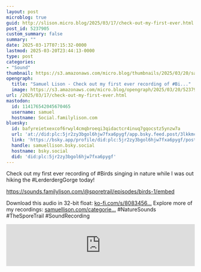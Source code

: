 ```yaml
---
layout: post
microblog: true
guid: http://slison.micro.blog/2025/03/17/check-out-my-first-ever.html
post_id: 5237905
custom_summary: false
summary: ""
date: 2025-03-17T07:15:32-0000
lastmod: 2025-03-20T23:44:13-0000
type: post
categories:
- "Sound"
thumbnail: https://s3.amazonaws.com/micro.blog/thumbnails/2025/03/20/samuellison.com/fe358304b33060088b4f362701497a6e.png
opengraph:
  title: "Samuel Lison - Check out my first ever recording of #Bi..."
  image: https://s3.amazonaws.com/micro.blog/opengraph/2025/03/20/5237905.png
url: /2025/03/17/check-out-my-first-ever.html
mastodon:
  id: 114176542045670465
  username: samuel
  hostname: Social.familylison.com
bluesky:
  id: bafyreietxexcof6rwyl4cmqbroeqi3qidactcr4inuq7gqocstz5ynzw7a
  url: 'at://did:plc:5jr2zy3bgol6hjw7fxa6pygf/app.bsky.feed.post/3lkkmc7eawk2a'
  link: 'https://bsky.app/profile/did:plc:5jr2zy3bgol6hjw7fxa6pygf/post/3lkkmc7eawk2a'
  handle: samuellison.bsky.social
  hostname: bsky.social
  did: 'did:plc:5jr2zy3bgol6hjw7fxa6pygf'
---
```

Check out my first ever recording of #Birds singing in nature while I was out hiking the #LerderdergGorge today!

https://sounds.familylison.com/@sporetrail/episodes/birds-1/embed

Download this audio in 32-bit float: [ko-fi.com/s/8083456...](https://ko-fi.com/s/8083456ea2)
Explore more of my recordings: [samuellison.com/categorie...](https://samuellison.com/categories/sound/)
#NatureSounds #TheSporeTrail #SoundRecording

<iframe width="100%" height="112" frameborder="0" scrolling="no" style="width: 100%; height: 112px;  overflow: hidden;" src="https://sounds.familylison.com/@sporetrail/episodes/birds-1/embed/dark-transparent"></iframe>


